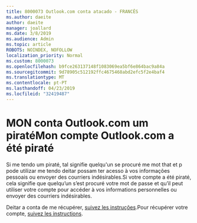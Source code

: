 ```yaml
---
title: 8000073 Outlook.com conta atacado - FRANCÊS
ms.author: daeite
author: daeite
manager: joallard
ms.date: 3/8/2019
ms.audience: Admin
ms.topic: article
ROBOTS: NOINDEX, NOFOLLOW
localization_priority: Normal
ms.custom: 8000073
ms.openlocfilehash: b9fce263137148f1083069ea5bf6e864bac9a84a
ms.sourcegitcommit: 9d78905c512192ffc4675468abd2efc5f2e4baf4
ms.translationtype: MT
ms.contentlocale: pt-PT
ms.lasthandoff: 04/23/2019
ms.locfileid: "32419487"
---
```

# <a name="mon-compte-outlookcom-a-t-pirat"></a><span data-ttu-id="a52c7-102">MON conta Outlook.com um piraté</span><span class="sxs-lookup"><span data-stu-id="a52c7-102">Mon compte Outlook.com a été piraté</span></span>

<span data-ttu-id="a52c7-103">Si me tendo um piraté, tal signifie quelqu'un se procuré me mot that et p pode utilizar me tendo deitar possam ter acesso à vos informações pessoais ou envoyer des courriers indésirables.</span><span class="sxs-lookup"><span data-stu-id="a52c7-103">Si votre compte a été piraté, cela signifie que quelqu’un s’est procuré votre mot de passe et qu’il peut utiliser votre compte pour accéder à vos informations personnelles ou envoyer des courriers indésirables.</span></span>

<span data-ttu-id="a52c7-104">Deitar a conta de me récupérer, [suivez les instruções](https://support.office.com/fr-fr/article/mon-compte-outlook-com-a-été-piraté-35993ac5-ac2f-494e-aacb-5232dda453d8?ui=fr-FR&rs=fr-FR&ad=FR).</span><span class="sxs-lookup"><span data-stu-id="a52c7-104">Pour récupérer votre compte, [suivez les instructions](https://support.office.com/fr-fr/article/mon-compte-outlook-com-a-été-piraté-35993ac5-ac2f-494e-aacb-5232dda453d8?ui=fr-FR&rs=fr-FR&ad=FR).</span></span>